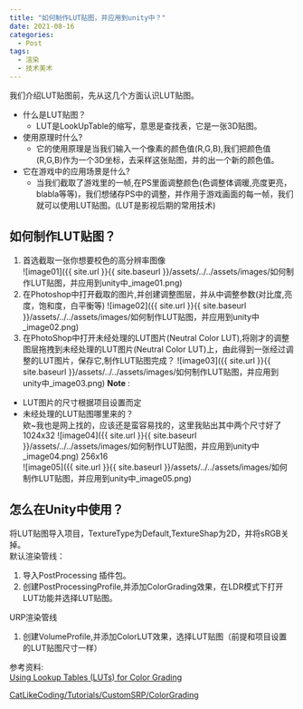 ```yaml
---
title: "如何制作LUT贴图，并应用到unity中？"
date: 2021-08-16
categories:
  - Post
tags:
  - 渲染
  - 技术美术
---
```


我们介绍LUT贴图前，先从这几个方面认识LUT贴图。

* 什么是LUT贴图？
  * LUT是LookUpTable的缩写，意思是查找表，它是一张3D贴图。  
* 使用原理时什么?
  * 它的使用原理是当我们输入一个像素的颜色值(R,G,B),我们把颜色值(R,G,B)作为一个3D坐标，去采样这张贴图，并的出一个新的颜色值。  
* 它在游戏中的应用场景是什么?
  * 当我们截取了游戏里的一帧,在PS里面调整颜色(色调整体调暖,亮度更亮，blabla等等)，我们想储存PS中的调整，并作用于游戏画面的每一帧，我们就可以使用LUT贴图。(LUT是影视后期的常用技术)

## 如何制作LUT贴图？
1. 首选截取一张你想要校色的高分辨率图像  
![image01]({{ site.url }}{{ site.baseurl }}/assets/../../assets/images/如何制作LUT贴图，并应用到unity中_image01.png)
2. 在Photoshop中打开截取的图片,并创建调整图层，并从中调整参数(对比度,亮度，饱和度，白平衡等)
![image02]({{ site.url }}{{ site.baseurl }}/assets/../../assets/images/如何制作LUT贴图，并应用到unity中_image02.png)
3. 在PhotoShop中打开未经处理的LUT图片(Neutral Color LUT),将刚才的调整图层拖拽到未经处理的LUT图片(Neutral Color LUT)上，由此得到一张经过调整的LUT图片，保存它,制作LUT贴图完成？
![image03]({{ site.url }}{{ site.baseurl }}/assets/../../assets/images/如何制作LUT贴图，并应用到unity中_image03.png)
**Note** :  
* LUT图片的尺寸根据项目设置而定
* 未经处理的LUT贴图哪里来的？  
欸~我也是网上找的，应该还是蛮容易找的，这里我贴出其中两个尺寸好了  
1024x32
![image04]({{ site.url }}{{ site.baseurl }}/assets/../../assets/images/如何制作LUT贴图，并应用到unity中_image04.png)
256x16  
![image05]({{ site.url }}{{ site.baseurl }}/assets/../../assets/images/如何制作LUT贴图，并应用到unity中_image05.png)

## 怎么在Unity中使用？
将LUT贴图导入项目，TextureType为Default,TextureShap为2D，并将sRGB关掉。  
默认渲染管线：
1. 导入PostProcessing 插件包。
2. 创建PostProcessingProfile,并添加ColorGrading效果，在LDR模式下打开LUT功能并选择LUT贴图。  

URP渲染管线  
1. 创建VolumeProfile,并添加ColorLUT效果，选择LUT贴图（前提和项目设置的LUT贴图尺寸一样）

参考资料:  
[Using Lookup Tables (LUTs) for Color Grading](https://docs.unrealengine.com/4.26/en-US/RenderingAndGraphics/PostProcessEffects/UsingLUTs/)  

[CatLikeCoding/Tutorials/CustomSRP/ColorGrading](https://catlikecoding.com/unity/tutorials/custom-srp/color-grading/)

